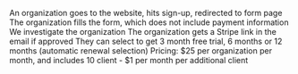 An organization goes to the website, hits sign-up, redirected to form page
The organization fills the form, which does not include payment information
We investigate the organization
The organization gets a Stripe link in the email if approved
They can select to get 3 month free trial, 6 months or 12 months (automatic renewal selection)
Pricing: $25 per organization per month, and includes 10 client - $1 per month per additional client